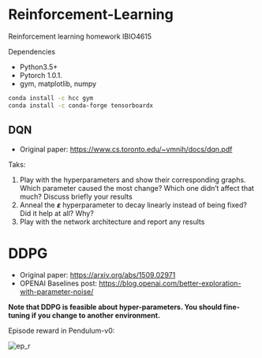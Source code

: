 # Reinforcement-Learning
Reinforcement learning homework IBIO4615

Dependencies
- Python3.5+
- Pytorch 1.0.1.
- gym, matplotlib, numpy

```bash
conda install -c hcc gym 
conda install -c conda-forge tensorboardx 
```
## DQN
- Original paper: https://www.cs.toronto.edu/~vmnih/docs/dqn.pdf

Taks:
1. Play with the hyperparameters and show their corresponding graphs. Which parameter caused the most change? Which one didn’t affect that much? Discuss briefly your results
2. Anneal the 𝞮 hyperparameter to decay linearly instead of being fixed? Did it help at all? Why?
3. Play with the network architecture and report any results

# DDPG
- Original paper: https://arxiv.org/abs/1509.02971
- OPENAI Baselines post: https://blog.openai.com/better-exploration-with-parameter-noise/

**Note that DDPG is feasible about hyper-parameters. You should fine-tuning if you change to another environment.**

Episode reward in Pendulum-v0:  

![ep_r](https://github.com/sweetice/Deep-reinforcement-learning-with-pytorch/blob/master/Char05%20DDPG/DDPG_exp.jpg)  

